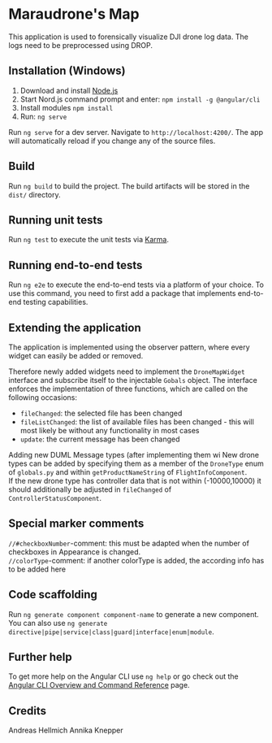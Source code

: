 # Maraudrone's Map

This application is used to forensically visualize DJI drone log data. The logs need to be preprocessed using DROP. 

## Installation (Windows)
1. Download and install [Node.js](https://nodejs.org/en/download/)
2. Start Nord.js command prompt and enter: `npm install -g @angular/cli`
3. Install modules `npm install`
4. Run: `ng serve`

Run `ng serve` for a dev server. Navigate to `http://localhost:4200/`. The app will automatically reload if you change any of the source files.

## Build

Run `ng build` to build the project. The build artifacts will be stored in the `dist/` directory.

## Running unit tests

Run `ng test` to execute the unit tests via [Karma](https://karma-runner.github.io).

## Running end-to-end tests

Run `ng e2e` to execute the end-to-end tests via a platform of your choice. To use this command, you need to first add a package that implements end-to-end testing capabilities.

## Extending the application
The application is implemented using the observer pattern, where every widget can easily be added or removed.

Therefore newly added widgets need to implement the `DroneMapWidget` interface and subscribe itself to the injectable `Gobals` object.
The interface enforces the implementation of three functions, which are called on the following occasions:
* `fileChanged`: the selected file has been changed
* `fileListChanged`: the list of available files has been changed - this will most likely be without any functionality in most cases
* `update`: the current message has been changed

Adding new DUML Message types (after implementing them wi
New drone types can be added by specifying them as a member of the `DroneType` enum of `globals.py` and within `getProductNameString` of `FlightInfoComponent`.\
If the new drone type has controller data that is not within (-10000,10000) it should additionally be adjusted in `fileChanged` of `ControllerStatusComponent`.

## Special marker comments
`//#checkboxNumber`-comment: this must be adapted when the number of checkboxes in Appearance is changed.\
`//colorType`-comment: if another colorType is added, the according info has to be added here

## Code scaffolding

Run `ng generate component component-name` to generate a new component. You can also use `ng generate directive|pipe|service|class|guard|interface|enum|module`.

## Further help

To get more help on the Angular CLI use `ng help` or go check out the [Angular CLI Overview and Command Reference](https://angular.io/cli) page.

## Credits
Andreas Hellmich
Annika Knepper
